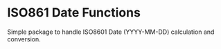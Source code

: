 # ISO861 Date Functions

Simple package to handle ISO8601 Date (YYYY-MM-DD) calculation and conversion. 